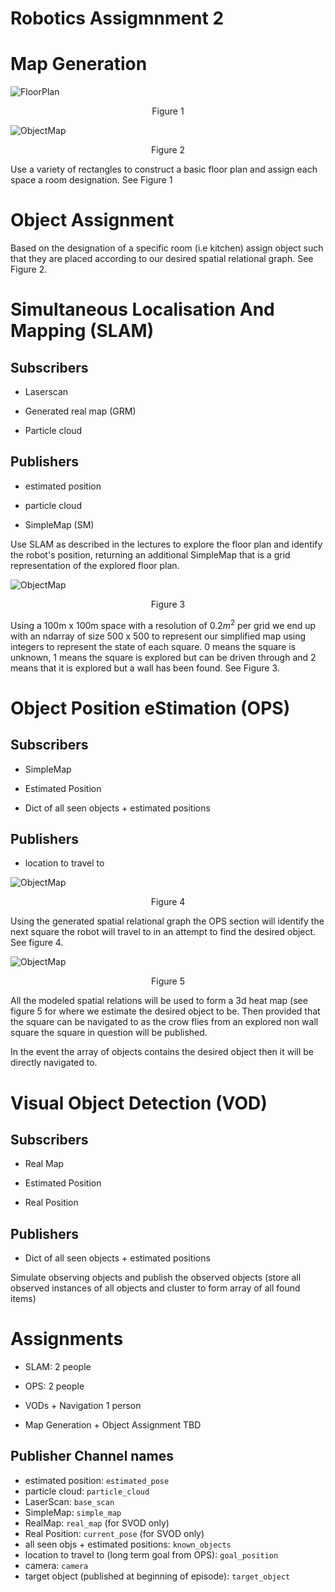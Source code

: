 Robotics Assigmnment 2
=====================


Map Generation
==============
![FloorPlan](docs+images/floorplan.png)
<p align="center">
Figure 1
</p>


![ObjectMap](docs+images/objectmap.png)
<p align="center">
Figure 2
</p>

Use a variety of rectangles to construct a basic floor plan and assign
each space a room designation. See Figure 1

Object Assignment
=================

Based on the designation of a specific room (i.e kitchen) assign object
such that they are placed according to our desired spatial relational
graph. See Figure 2.

Simultaneous Localisation And Mapping (SLAM)
============================================

Subscribers
-----------

-   Laserscan

-   Generated real map (GRM)

-   Particle cloud

Publishers
----------

-   estimated position

-   particle cloud

-   SimpleMap (SM)

Use SLAM as described in the lectures to explore the floor plan and
identify the robot's position, returning an additional SimpleMap that is
a grid representation of the explored floor plan.

![ObjectMap](docs+images/simplemap.png)
<p align="center">
Figure 3
</p>


Using a 100m x 100m space with a resolution of $0.2m^2$ per grid we end
up with an ndarray of size 500 x 500 to represent our simplified map
using integers to represent the state of each square. 0 means the square
is unknown, 1 means the square is explored but can be driven through and
2 means that it is explored but a wall has been found. See Figure 3.



Object Position eStimation (OPS)
================================

Subscribers
-----------

-   SimpleMap

-   Estimated Position

-   Dict of all seen objects + estimated positions

Publishers
----------

-   location to travel to

![ObjectMap](docs+images/relations.png)
<p align="center">
Figure 4
</p>

Using the generated spatial relational graph the OPS section will
identify the next square the robot will travel to in an attempt to find
the desired object. See figure 4.

![ObjectMap](docs+images/heatmap.png)
<p align="center">
Figure 5
</p>

All the modeled spatial relations will be used to form a 3d heat map
(see figure 5 for where we estimate the desired object to be.
Then provided that the square can be navigated to as the crow flies from
an explored non wall square the square in question will be published.

In the event the array of objects contains the desired object then it
will be directly navigated to.

Visual Object Detection (VOD)
========================================

Subscribers
-----------

-   Real Map

-   Estimated Position

-   Real Position

Publishers
----------

-   Dict of all seen objects + estimated positions

Simulate observing objects and publish the observed objects (store all
observed instances of all objects and cluster to form array of all found
items)

Assignments
===========

-   SLAM: 2 people

-   OPS: 2 people

-   VODs + Navigation 1 person

-   Map Generation + Object Assignment TBD

## Publisher Channel names

- estimated position: `estimated_pose`
- particle cloud: `particle_cloud`
- LaserScan: `base_scan`
- SimpleMap: `simple_map`
- RealMap: `real_map` (for SVOD only)
- Real Position: `current_pose` (for SVOD only)
- all seen objs + estimated positions: `known_objects`
- location to travel to (long term goal from OPS): `goal_position`
- camera: `camera`
- target object (published at beginning of episode): `target_object`
